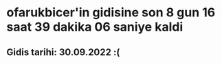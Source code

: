 # ofarukbicer'in gidisine son 8 gun 16 saat 39 dakika 06 saniye kaldi

## Gidis tarihi: 30.09.2022 :(